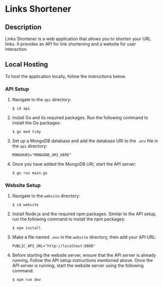 # Links Shortener

## Description
Links Shortener is a web application that allows you to shorten your URL links. It provides an API for link shortening and a website for user interaction.

## Local Hosting
To host the application locally, follow the instructions below.

### API Setup
1. Navigate to the `api` directory:
   ```console
   $ cd api
   ```

2. Install Go and its required packages. Run the following command to install the Go packages:
   ```console
   $ go mod tidy
   ```

3. Set up a MongoDB database and add the database URI to the `.env` file in the `api` directory:
   ```env
   MONGOURI="MONGODB_URI_HERE"
   ```

4. Once you have added the MongoDB URI, start the API server:
   ```console
   $ go run main.go
   ```

### Website Setup
1. Navigate to the `website` directory:
   ```console
   $ cd website
   ```

2. Install Node.js and the required npm packages. Similar to the API setup, run the following command to install the npm packages:
   ```console
   $ npm install
   ```

3. Make a file named `.env` in the `website` directory, then add your API URL:
   ```env
   PUBLIC_API_URL="http://localhost:8080"
   ```

4. Before starting the website server, ensure that the API server is already running. Follow the API setup instructions mentioned above. Once the API server is running, start the website server using the following command:
   ```console
   $ npm run dev
   ```

